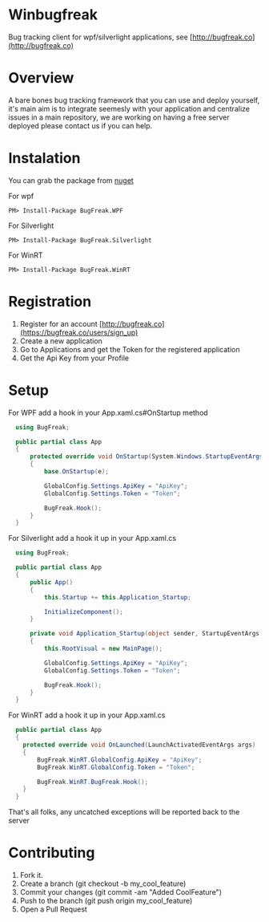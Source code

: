 Winbugfreak
===========

Bug tracking client for wpf/silverlight applications, see [http://bugfreak.co](http://bugfreak.co)

Overview
========

A bare bones bug tracking framework that you can use and deploy yourself, it's main aim is to integrate seemesly 
with your application and centralize issues in a main repository, we are working on having a free server deployed
please contact us if you can help.

Instalation
===========

You can grab the package from [nuget](http://www.nuget.org/)

For wpf
```
PM> Install-Package BugFreak.WPF
```

For Silverlight
```
PM> Install-Package BugFreak.Silverlight
```

For WinRT
```
PM> Install-Package BugFreak.WinRT
```

Registration
============

1. Register for an account [http://bugfreak.co](https://bugfreak.co/users/sign_up)
2. Create a new application
3. Go to Applications and get the Token for the registered application
4. Get the Api Key from your Profile

Setup
=============

For WPF add a hook in your App.xaml.cs#OnStartup method
```csharp
  using BugFreak;

  public partial class App
  {
      protected override void OnStartup(System.Windows.StartupEventArgs e)
      {
          base.OnStartup(e);

          GlobalConfig.Settings.ApiKey = "ApiKey";
          GlobalConfig.Settings.Token = "Token";

          BugFreak.Hook();
      }
  }

```

For Silverlight add a hook it up in your App.xaml.cs

```csharp
  using BugFreak;

  public partial class App
  {
      public App()
      {
          this.Startup += this.Application_Startup;

          InitializeComponent();
      }

      private void Application_Startup(object sender, StartupEventArgs e)
      {
          this.RootVisual = new MainPage();

          GlobalConfig.Settings.ApiKey = "ApiKey";
          GlobalConfig.Settings.Token = "Token";

          BugFreak.Hook();
      }
  }
```

For WinRT add a hook it up in your App.xaml.cs

```csharp
  public partial class App
  {
	protected override void OnLaunched(LaunchActivatedEventArgs args)
	{
		BugFreak.WinRT.GlobalConfig.ApiKey = "ApiKey";
		BugFreak.WinRT.GlobalConfig.Token = "Token";

		BugFreak.WinRT.BugFreak.Hook();
	}
  }
```

That's all folks, any uncatched exceptions will be reported back to the server

Contributing
============

1. Fork it.
2. Create a branch (git checkout -b my_cool_feature)
3. Commit your changes (git commit -am "Added CoolFeature")
4. Push to the branch (git push origin my_cool_feature)
5. Open a Pull Request
